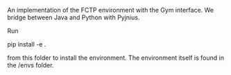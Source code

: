 An implementation of the FCTP environment with the Gym interface. We bridge between Java and Python with Pyjnius.

Run 

pip install -e .

from this folder to install the environment. The environment itself is found in the /envs folder.
